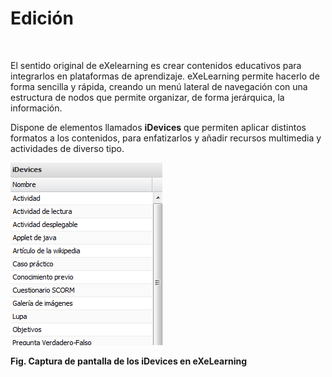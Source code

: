 
# Edición


 



El sentido original de eXelearning es crear contenidos educativos
para integrarlos en plataformas de aprendizaje. eXeLearning permite
hacerlo de forma sencilla y rápida, creando un menú lateral de navegación
con una estructura de nodos que permite organizar, de forma jerárquica,
la información.



Dispone de elementos llamados **iDevices** que permiten aplicar
distintos formatos a los contenidos, para enfatizarlos y añadir recursos
multimedia y actividades de diverso tipo.



![](img/idevices_exe.png)

**Fig. Captura de pantalla de los iDevices en eXeLearning**
